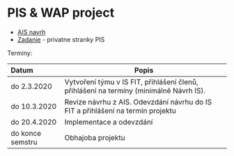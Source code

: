 # PIS & WAP project
 - [AIS navrh](AIS_materials/doc.pdf "ais_navrh")
 - [Zadanie](https://www.fit.vutbr.cz/study/courses/PIS/private/cviceni/projekt.html.cs "zadanie") - privatne stranky PIS


Terminy:


| Datum            | Popis |
|:-----------------|-------|
| do 2.3.2020      | Vytvoření týmu v IS FIT, přihlášení členů, přihlášení na termíny (minimálně Návrh IS). |
| do 10.3.2020     | Revize návrhu z AIS. Odevzdání návrhu do IS FIT a přihlášení na termín projektu |
| do 20.4.2020     | Implementace a odevzdání |
| do konce semstru | Obhajoba projektu | 
